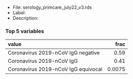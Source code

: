 

* File: serology_primcare_july22_v3.rds
* Label: 
* Description: 

### Top 5 variables
| value                               |   frac |
|:------------------------------------|-------:|
| Coronavirus 2019-nCoV IgG negative  | 0.59   |
| Coronavirus 2019-nCoV IgG           | 0.41   |
| Coronavirus 2019-nCoV IgG equivocal | 0.0075 |
        